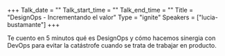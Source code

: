 +++
Talk_date = ""
Talk_start_time = ""
Talk_end_time = ""
Title = "DesignOps - Incrementando el valor"
Type = "ignite"
Speakers = ["lucia-bustamante"]
+++

Te cuento en 5 minutos qué es DesignOps y cómo hacemos sinergia con DevOps para evitar la catástrofe cuando se trata de trabajar en producto.